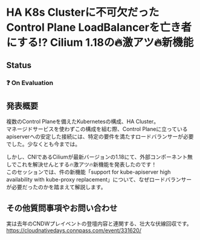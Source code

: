 # HA K8s Clusterに不可欠だったControl Plane LoadBalancerを亡き者にする!? Cilium 1.18の🔥激アツ🔥新機能

## Status

### ❓ On Evaluation

## 発表概要

複数のControl Planeを備えたKubernetesの構成、HA Cluster。  
マネージドサービスを使わずこの構成を組む際、Control Planeに立っているapiserverへの安定した接続には、特定の要件を満たすロードバランサーが必要でした。少なくとも今までは。

しかし、CNIであるCiliumが最新バージョンの1.18にて、外部コンポーネント無しでこれを解決せんとする🔥激アツ🔥新機能を発表したのです！  
このセッションでは、件の新機能「support for kube-apiserver high availability with kube-proxy replacement」について、なぜロードバランサーが必要だったのかを踏まえて解説します。

## その他質問事項やお問い合わせ

実は去年のCNDWプレイベントの登壇内容と連関する、壮大な伏線回収です。  
<https://cloudnativedays.connpass.com/event/331620/>
